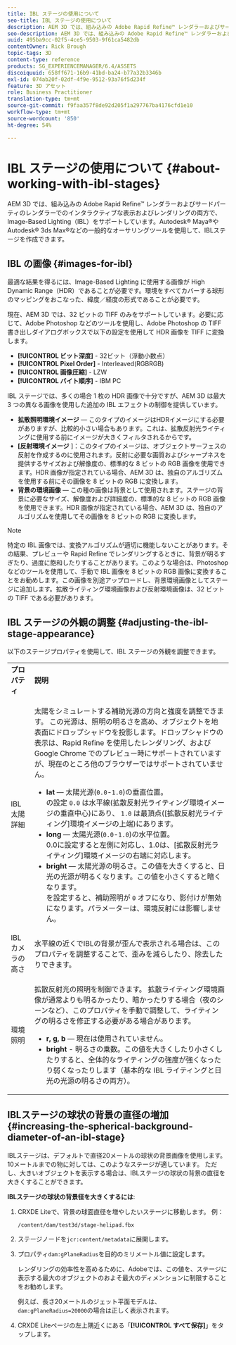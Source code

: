 ```yaml
---
title: IBL ステージの使用について
seo-title: IBL ステージの使用について
description: AEM 3D では、組み込みの Adobe Rapid Refine™ レンダラーおよびサードパーティのレンダラーでのインタラクティブな表示およびレンダリングの両方で、Image-Based Lighting（IBL）をサポートしています。
seo-description: AEM 3D では、組み込みの Adobe Rapid Refine™ レンダラーおよびサードパーティのレンダラーでのインタラクティブな表示およびレンダリングの両方で、Image-Based Lighting（IBL）をサポートしています。
uuid: 495ba9cc-02f5-4ce5-9503-9f61ca5482db
contentOwner: Rick Brough
topic-tags: 3D
content-type: reference
products: SG_EXPERIENCEMANAGER/6.4/ASSETS
discoiquuid: 658ff671-16b9-41bd-ba24-b77a32b3346b
exl-id: 074ab20f-02df-4f9e-9512-93a76f5d234f
feature: 3D アセット
role: Business Practitioner
translation-type: tm+mt
source-git-commit: f9faa357f8de92d205f1a297767ba4176cfd1e10
workflow-type: tm+mt
source-wordcount: '850'
ht-degree: 54%

---
```


# IBL ステージの使用について {#about-working-with-ibl-stages}

AEM 3D では、組み込みの Adobe Rapid Refine™ レンダラーおよびサードパーティのレンダラーでのインタラクティブな表示およびレンダリングの両方で、Image-Based Lighting（IBL）をサポートしています。Autodesk® Maya®やAutodesk® 3ds Max®などの一般的なオーサリングツールを使用して、IBLステージを作成できます。

## IBL の画像 {#images-for-ibl}

最適な結果を得るには、Image-Based Lighting に使用する画像が High Dynamic Range（HDR）であることが必要です。環境をすべてカバーする球形のマッピングをおこなった、緯度／経度の形式であることが必要です。

現在、AEM 3D では、32 ビットの TIFF のみをサポートしています。必要に応じて、Adobe Photoshop などのツールを使用し、Adobe Photoshop の TIFF 書き出しダイアログボックスで以下の設定を使用して HDR 画像を TIFF に変換します。

* **[!UICONTROL ビット深度]** - 32ビット（浮動小数点）
* **[!UICONTROL Pixel Order]** - Interleaved(RGBRGB)
* **[!UICONTROL 画像圧縮]** - LZW
* **[!UICONTROL バイト順序]** - IBM PC

IBL ステージでは、多くの場合 1 枚の HDR 画像で十分ですが、AEM 3D は最大 3 つの異なる画像を使用した追加の IBL エフェクトの制御を提供しています。

* **拡散照明環境イメージ**  — このタイプのイメージはHDRイメージにする必要がありますが、比較的小さい場合もあります。これは、拡散反射光ライティングに使用する前にイメージが大きくフィルタされるからです。
* **[反射環境イメージ** ]：このタイプのイメージは、オブジェクトサーフェスの反射を作成するのに使用されます。反射に必要な画質およびシャープネスを提供するサイズおよび解像度の、標準的な 8 ビットの RGB 画像を使用できます。HDR 画像が指定されている場合、AEM 3D は、独自のアルゴリズムを使用する前にその画像を 8 ビットの RGB に変換します。
* **背景の環境画像**  — この種の画像は背景として使用されます。ステージの背景に必要なサイズ、解像度および詳細度の、標準的な 8 ビットの RGB 画像を使用できます。HDR 画像が指定されている場合、AEM 3D は、独自のアルゴリズムを使用してその画像を 8 ビットの RGB に変換します。

>[!NOTE]
>
>特定の IBL 画像では、変換アルゴリズムが適切に機能しないことがあります。その結果、プレビューや Rapid Refine でレンダリングするときに、背景が明るすぎたり、過度に飽和したりすることがあります。このような場合は、Photoshop などのツールを使用して、手動で IBL 画像を 8 ビットの RGB 画像に変換することをお勧めします。この画像を別途アップロードし、背景環境画像としてステージに追加します。拡散ライティング環境画像および反射環境画像は、32 ビットの TIFF である必要があります。

## IBL ステージの外観の調整  {#adjusting-the-ibl-stage-appearance}

以下のステージプロパティを使用して、IBL ステージの外観を調整できます。

<table> 
 <tbody> 
  <tr> 
   <td><strong>プロパティ</strong><br /> </td> 
   <td><strong>説明</strong></td> 
  </tr> 
  <tr> 
   <td>IBL 太陽詳細</td> 
   <td><p>太陽をシミュレートする補助光源の方向と強度を調整できます。 <span class="diff-html-added">この光源は、照明の明るさを高め、オブジェクトを地表面にドロップシャドウを投影します。ドロップシャドウの表示は、Rapid Refine を使用したレンダリング、および Google Chrome でのプレビュー時にサポートされていますが、現在のところ他のブラウザーではサポートされていません。</span></p> 
    <ul> 
     <li><strong>lat</strong>  — 太陽光源(<code>0.0</code>-<code>1.0</code>)の垂直位置。<br /> の設定 <code>0.0</code> は水平線(拡散反射光ライティング環境イメージの垂直中心)にあり、 <code>1.0</code> は最頂点([拡散反射光ライティング]環境イメージの上端)にあります。</li> 
     <li><strong>long</strong>  — 太陽光源(<code>0.0</code>-<code>1.0</code>)の水平位置。<br /> 0.0に設定すると左側に対応し、1.0は、[拡散反射光ライティング]環境イメージの右端に対応します。<br /> </li> 
     <li><strong>bright</strong>  — 太陽光源の明るさ。この値を大きくすると、日光の光源が明るくなります。この値を小さくすると暗くなります。<br /> を設定すると、補助照明が <code>0</code> オフになり、影付けが無効になります。パラメーターは、環境反射には影響しません。<br /> </li> 
    </ul> </td> 
  </tr> 
  <tr> 
   <td>IBL カメラの高さ</td> 
   <td>水平線の近くでIBLの背景が歪んで表示される場合は、このプロパティを調整することで、歪みを減らしたり、除去したりできます。<br /> </td> 
  </tr> 
  <tr> 
   <td>環境照明</td> 
   <td><p><span class="diff-html-added">拡散反射光の照明を制御できます。 拡散ライティング環境画像が通常よりも明るかったり、暗かったりする場合（夜のシーンなど）、このプロパティを手動で調整して、ライティングの明るさを修正する必要がある場合があります。</span></p> 
    <ul> 
     <li><strong>r, g, b</strong>  — 現在は使用されていません。</li> 
     <li><strong>bright</strong> - <span class="diff-html-added">明るさの乗数。この値を大きくしたり小さくしたりすると、全体的なライティングの強度が強くなったり弱くなったりします（基本的な IBL ライティングと日光の光源の明るさの両方）。</span></li> 
    </ul> </td> 
  </tr> 
 </tbody> 
</table>

## IBLステージの球状の背景の直径の増加{#increasing-the-spherical-background-diameter-of-an-ibl-stage}

IBLステージは、デフォルトで直径20メートルの球状の背景画像を使用します。 10メートルまでの物に対しては、このようなステージが適しています。 ただし、大きいオブジェクトを表示する場合は、IBLステージの球状の背景の直径を大きくすることができます。

**IBLステージの球状の背景径を大きくするには**:

1. CRXDE Liteで、背景の球面直径を増やしたいステージに移動します。 例：

   `/content/dam/test3d/stage-helipad.fbx`

1. ステージノードを`jcr:content/metadata`に展開します。
1. プロパティ`dam:gPlaneRadius`を目的のミリメートル値に設定します。

   レンダリングの効率性を高めるために、Adobeでは、この値を、ステージに表示する最大のオブジェクトのおよそ最大のディメンションに制限することをお勧めします。

   例えば、長さ20メートルのジェット平面モデルは、`dam:gPlaneRadius=20000`の場合は正しく表示されます。

1. CRXDE Liteページの左上隅近くにある「**[!UICONTROL すべて保存]**」をタップします。
